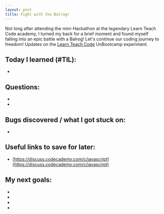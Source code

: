 ```yaml
---
layout: post
title: Fight with the Balrog!
---
```

Not long after attending the mini-Hackathon at the legendary Learn Teach Code academy, I turned my back for a brief moment and found myself falling into an epic battle with a Balrog!
Let's continue our coding journey to freedom!
Updates on the [Learn Teach Code](http://learnteachcode.org/) UnBootcamp experiment.

## Today I learned (#TIL):

-

## Questions:

-
-

## Bugs discovered / what I got stuck on:

-


## Useful links to save for later:

- [https://discuss.codecademy.com/c/javascript](https://discuss.codecademy.com/c/javascript)


## My next goals:

-
-
-
-
